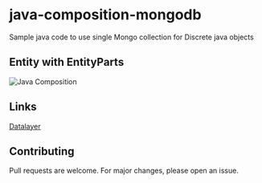 # java-composition-mongodb
Sample java code to use single Mongo collection for Discrete java objects

## Entity with EntityParts

![Java Composition](https://df1zaccjidinu.cloudfront.net/ea2d2c05/java-mongodb.jpg)


## Links
<a href="https://datalayer.in" target="_blank">Datalayer</a>

## Contributing
Pull requests are welcome. For major changes, please open an issue.
